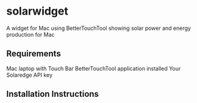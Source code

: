 solarwidget
===========

A widget for Mac using BetterTouchTool showing solar power and energy production for Mac

Requirements
------------

Mac laptop with Touch Bar
BetterTouchTool application installed
Your Solaredge API key

Installation Instructions
-------------------------
